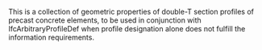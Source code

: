 This is a collection of geometric properties of double-T section profiles of precast concrete elements, to be used in conjunction with IfcArbitraryProfileDef when profile designation alone does not fulfill the information requirements.